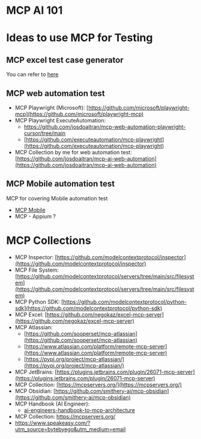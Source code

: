 # MCP AI 101

# Ideas to use MCP for Testing

## MCP excel test case generator
You can refer to [here](./mcp-excel-test-casee-enerator/readme.md)
## MCP web automation test
- MCP Playwright (Microsoft): [https://github.com/microsoft/playwright-mcp](https://github.com/microsoft/playwright-mcp)
- MCP Playwright ExecuteAutomation:
    - https://github.com/josdoaitran/mcp-web-automation-playwright-cursor/tree/main
    - [https://github.com/executeautomation/mcp-playwright](https://github.com/executeautomation/mcp-playwright)
- MCP Collection by me for web automation test: [https://github.com/josdoaitran/mcp-ai-web-automation](https://github.com/josdoaitran/mcp-ai-web-automation)
## MCP Mobile automation test
MCP for covering Mobile automation test
- [MCP Mobile](https://github.com/mobile-next/mobile-mcp)
- MCP - Appium ?

# MCP Collections

- MCP Inspector: [https://github.com/modelcontextprotocol/inspector](https://github.com/modelcontextprotocol/inspector)
- MCP File System: [https://github.com/modelcontextprotocol/servers/tree/main/src/filesystem](https://github.com/modelcontextprotocol/servers/tree/main/src/filesystem)
- MCP Python SDK: [https://github.com/modelcontextprotocol/python-sdk](https://github.com/modelcontextprotocol/python-sdk)
- MCP Excel: [https://github.com/negokaz/excel-mcp-server](https://github.com/negokaz/excel-mcp-server)
- MCP Atlassian:
    - [https://github.com/sooperset/mcp-atlassian](https://github.com/sooperset/mcp-atlassian)
    - [https://www.atlassian.com/platform/remote-mcp-server](https://www.atlassian.com/platform/remote-mcp-server)
    - [https://pypi.org/project/mcp-atlassian/](https://pypi.org/project/mcp-atlassian/)
- MCP JetBrains: [https://plugins.jetbrains.com/plugin/26071-mcp-server](https://plugins.jetbrains.com/plugin/26071-mcp-server)
- MCP Collection: [https://mcpservers.org/](https://mcpservers.org/)
- MCP Obsidian: [https://github.com/smithery-ai/mcp-obsidian](https://github.com/smithery-ai/mcp-obsidian)
- MCP Handbook (AI Engineer):
	- [ai-engineers-handbook-to-mcp-architecture](https://pub.towardsai.net/ai-engineers-handbook-to-mcp-architecture-6c45aece69e4)
- MCP Collection: https://mcpservers.org/ 
- https://www.speakeasy.com/?utm_source=bytebyego&utm_medium=email 